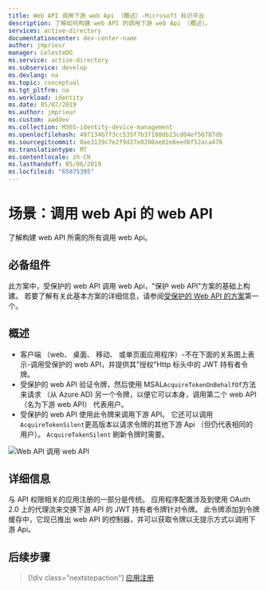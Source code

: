 ```yaml
---
title: Web API 调用下游 web Api （概述）-Microsoft 标识平台
description: 了解如何构建 web API 的调用下游 web Api （概述）。
services: active-directory
documentationcenter: dev-center-name
author: jmprieur
manager: CelesteDG
ms.service: active-directory
ms.subservice: develop
ms.devlang: na
ms.topic: conceptual
ms.tgt_pltfrm: na
ms.workload: identity
ms.date: 05/07/2019
ms.author: jmprieur
ms.custom: aaddev
ms.collection: M365-identity-device-management
ms.openlocfilehash: 497134b7f3cc535f7b3f180db13cd04ef56787db
ms.sourcegitcommit: 0ae3139c7e2f9d27e8200ae02e6eed6f52aca476
ms.translationtype: MT
ms.contentlocale: zh-CN
ms.lasthandoff: 05/06/2019
ms.locfileid: "65075395"
---
```

# <a name="scenario-web-api-that-calls-web-apis"></a>场景：调用 web Api 的 web API

了解构建 web API 所需的所有调用 web Api。

## <a name="prerequisites"></a>必备组件

此方案中，受保护的 web API 调用 web Api，"保护 web API"方案的基础上构建。 若要了解有关此基本方案的详细信息，请参阅[受保护的 Web API 的方案](scenario-protected-web-api-overview.md)第一个。

## <a name="overview"></a>概述

- 客户端 （web、 桌面、 移动、 或单页面应用程序）-不在下面的关系图上表示-调用受保护的 web API，并提供其"授权"Http 标头中的 JWT 持有者令牌。
- 受保护的 web API 验证令牌，然后使用 MSAL`AcquireTokenOnBehalfOf`方法来请求 （从 Azure AD) 另一个令牌，以便它可以本身，调用第二个 web API （名为下游 web API） 代表用户。
- 受保护的 web API 使用此令牌来调用下游 API。 它还可以调用`AcquireTokenSilent`更高版本以请求令牌的其他下游 Api （但仍代表相同的用户）。 `AcquireTokenSilent` 刷新令牌时需要。

![Web API 调用 web API](media/scenarios/web-api.svg)

## <a name="specifics"></a>详细信息

与 API 权限相关的应用注册的一部分是传统。 应用程序配置涉及到使用 OAuth 2.0 上的代理流来交换下游 API 的 JWT 持有者令牌针对令牌。 此令牌添加到令牌缓存中，它现已推出 web API 的控制器，并可以获取令牌以无提示方式以调用下游 Api。

## <a name="next-steps"></a>后续步骤

> [!div class="nextstepaction"]
> [应用注册](scenario-web-api-call-api-app-registration.md)
